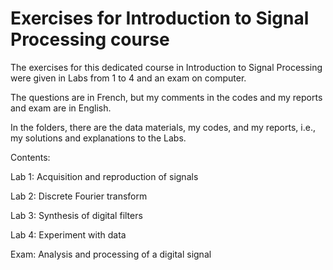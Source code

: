 # Exercises for Introduction to Signal Processing course
The exercises for this dedicated course in Introduction to Signal Processing were given in Labs from 1 to 4 and an exam on computer.

The questions are in French, but my comments in the codes and my reports and exam are in English.

In the folders, there are the data materials, my codes, and my reports, i.e., my solutions and explanations to the Labs.

Contents:

Lab 1: Acquisition and reproduction of signals

Lab 2: Discrete Fourier transform

Lab 3: Synthesis of digital filters

Lab 4: Experiment with data

Exam: Analysis and processing of a digital signal
